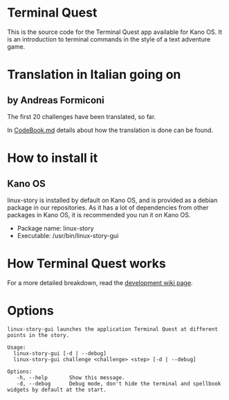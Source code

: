 
# Terminal Quest

This is the source code for the Terminal Quest app available for Kano OS.
It is an introduction to terminal commands in the style of a text adventure game.

# Translation in Italian going on

## by Andreas Formiconi

The first 20 challenges have been translated, so far.

In [CodeBook.md](https://github.com/iamarf/terminal-quest/blob/master/CodeBook.md) details about how the translation is done can be found.

# How to install it

## Kano OS
linux-story is installed by default on Kano OS, and is provided as a debian package in our repositories. As it has a lot of dependencies from other packages in Kano OS, it is recommended you run it on Kano OS.
 - Package name: linux-story
 - Executable: /usr/bin/linux-story-gui

# How Terminal Quest works
For a more detailed breakdown, read the [development wiki page](https://github.com/KanoComputing/linux-tutorial/wiki/Development).

# Options

```
linux-story-gui launches the application Terminal Quest at different points in the story.

Usage:
  linux-story-gui [-d | --debug]
  linux-story-gui challenge <challenge> <step> [-d | --debug]

Options:
   -h, --help       Show this message.
   -d, --debug      Debug mode, don't hide the terminal and spellbook widgets by default at the start.
```
